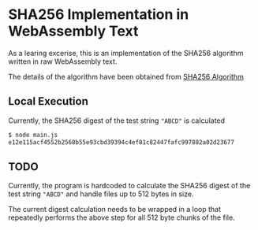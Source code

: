 # SHA256 Implementation in WebAssembly Text

As a learing excerise, this is an implementation of the SHA256 algorithm written in raw WebAssembly text.

The details of the algorithm have been obtained from [SHA256 Algorithm](https://sha256algorithm.com/)

## Local Execution

Currently, the SHA256 digest of the test string `"ABCD"` is calculated

```bash
$ node main.js
e12e115acf4552b2568b55e93cbd39394c4ef81c82447fafc997882a02d23677
```

## TODO

Currently, the program is hardcoded to calculate the SHA256 digest of the test string `"ABCD"` and handle files up to 512 bytes in size.

The current digest calculation needs to be wrapped in a loop that repeatedly performs the above step for all 512 byte chunks of the file.
